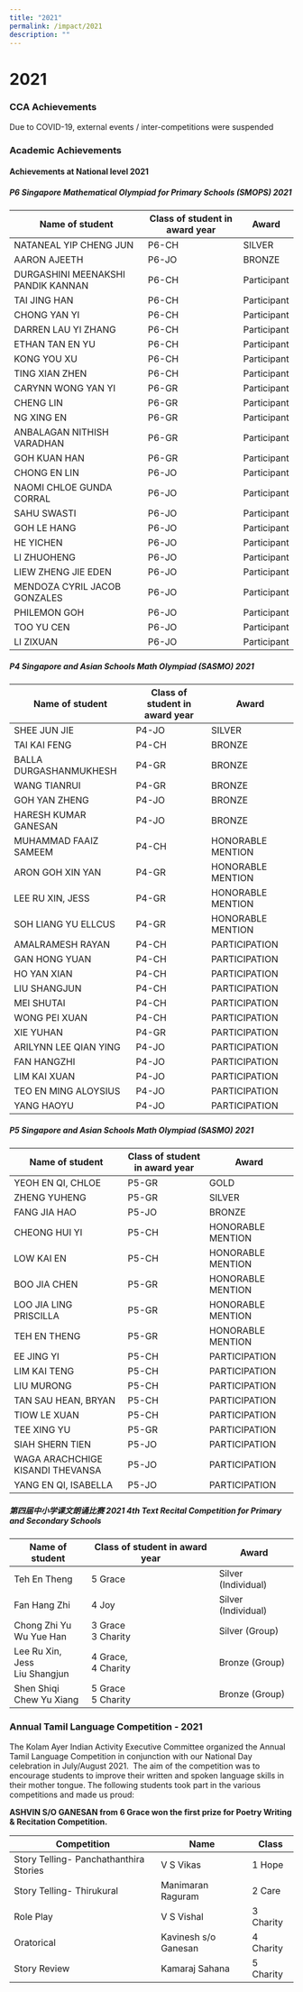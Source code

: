 ```yaml
---
title: "2021"
permalink: /impact/2021
description: ""
---
```

# **2021**

### CCA Achievements

Due to COVID-19, external events / inter-competitions were suspended

### Academic Achievements

#### **Achievements at National level 2021**

##### P6 Singapore Mathematical Olympiad for Primary Schools (SMOPS) 2021

| Name of student 	| Class of student in award year 	| Award 	|
|---	|---	|---	|
| NATANEAL YIP CHENG JUN 	| P6-CH 	| SILVER 	|
| AARON AJEETH 	| P6-JO 	| BRONZE 	|
| DURGASHINI MEENAKSHI PANDIK KANNAN 	| P6-CH 	| Participant 	|
| TAI JING HAN 	| P6-CH 	| Participant 	|
| CHONG YAN YI 	| P6-CH 	| Participant 	|
| DARREN LAU YI ZHANG 	| P6-CH 	| Participant 	|
| ETHAN TAN EN YU 	| P6-CH 	| Participant 	|
| KONG YOU XU 	| P6-CH 	| Participant 	|
| TING XIAN ZHEN 	| P6-CH 	| Participant 	|
| CARYNN WONG YAN YI 	| P6-GR 	| Participant 	|
| CHENG LIN 	| P6-GR 	| Participant 	|
| NG XING EN 	| P6-GR 	| Participant 	|
| ANBALAGAN NITHISH VARADHAN 	| P6-GR 	| Participant 	|
| GOH KUAN HAN 	| P6-GR 	| Participant 	|
| CHONG EN LIN 	| P6-JO 	| Participant 	|
| NAOMI CHLOE GUNDA CORRAL 	| P6-JO 	| Participant 	|
| SAHU SWASTI 	| P6-JO 	| Participant 	|
| GOH LE HANG 	| P6-JO 	| Participant 	|
| HE YICHEN 	| P6-JO 	| Participant 	|
| LI ZHUOHENG 	| P6-JO 	| Participant 	|
| LIEW ZHENG JIE EDEN 	| P6-JO 	| Participant 	|
| MENDOZA CYRIL JACOB GONZALES 	| P6-JO 	| Participant 	|
| PHILEMON GOH 	| P6-JO 	| Participant 	|
| TOO YU CEN 	| P6-JO 	| Participant 	|
| LI ZIXUAN 	| P6-JO 	| Participant 	|

##### P4 Singapore and Asian Schools Math Olympiad (SASMO) 2021

| Name of student 	| Class of student in award year 	| Award 	|
|---	|---	|---	|
| SHEE JUN JIE 	| P4-JO 	| SILVER 	|
| TAI KAI FENG 	| P4-CH 	| BRONZE 	|
| BALLA DURGASHANMUKHESH 	| P4-GR 	| BRONZE 	|
| WANG TIANRUI 	| P4-GR 	| BRONZE 	|
| GOH YAN ZHENG 	| P4-JO 	| BRONZE 	|
| HARESH KUMAR GANESAN 	| P4-JO 	| BRONZE 	|
| MUHAMMAD FAAIZ SAMEEM 	| P4-CH 	| HONORABLE MENTION 	|
| ARON GOH XIN YAN 	| P4-GR 	| HONORABLE MENTION 	|
| LEE RU XIN, JESS 	| P4-GR 	| HONORABLE MENTION 	|
| SOH LIANG YU ELLCUS 	| P4-GR 	| HONORABLE MENTION 	|
| AMALRAMESH RAYAN 	| P4-CH 	| PARTICIPATION 	|
| GAN HONG YUAN 	| P4-CH 	| PARTICIPATION 	|
| HO YAN XIAN 	| P4-CH 	| PARTICIPATION 	|
| LIU SHANGJUN 	| P4-CH 	| PARTICIPATION 	|
| MEI SHUTAI 	| P4-CH 	| PARTICIPATION 	|
| WONG PEI XUAN 	| P4-CH 	| PARTICIPATION 	|
| XIE YUHAN 	| P4-GR 	| PARTICIPATION 	|
| ARILYNN LEE QIAN YING 	| P4-JO 	| PARTICIPATION 	|
| FAN HANGZHI 	| P4-JO 	| PARTICIPATION 	|
| LIM KAI XUAN 	| P4-JO 	| PARTICIPATION 	|
| TEO EN MING ALOYSIUS 	| P4-JO 	| PARTICIPATION 	|
| YANG HAOYU 	| P4-JO 	| PARTICIPATION 	|

##### P5 Singapore and Asian Schools Math Olympiad (SASMO) 2021


| Name of student 	| Class of student in award year 	| Award 	|
|---	|---	|---	|
| YEOH EN QI, CHLOE 	| P5-GR 	| GOLD 	|
| ZHENG YUHENG 	| P5-GR 	| SILVER 	|
| FANG JIA HAO 	| P5-JO 	| BRONZE 	|
| CHEONG HUI YI 	| P5-CH 	| HONORABLE MENTION 	|
| LOW KAI EN 	| P5-CH 	| HONORABLE MENTION 	|
| BOO JIA CHEN 	| P5-GR 	| HONORABLE MENTION 	|
| LOO JIA LING PRISCILLA 	| P5-GR 	| HONORABLE MENTION 	|
| TEH EN THENG 	| P5-GR 	| HONORABLE MENTION 	|
| EE JING YI 	| P5-CH 	| PARTICIPATION 	|
| LIM KAI TENG 	| P5-CH 	| PARTICIPATION 	|
| LIU MURONG 	| P5-CH 	| PARTICIPATION 	|
| TAN SAU HEAN, BRYAN 	| P5-CH 	| PARTICIPATION 	|
| TIOW LE XUAN 	| P5-CH 	| PARTICIPATION 	|
| TEE XING YU 	| P5-GR 	| PARTICIPATION 	|
| SIAH SHERN TIEN 	| P5-JO 	| PARTICIPATION 	|
| WAGA ARACHCHIGE KISANDI THEVANSA 	| P5-JO 	| PARTICIPATION 	|
| YANG EN QI, ISABELLA 	| P5-JO 	| PARTICIPATION 	|


##### 第四届中小学课文朗诵比赛 2021 **4th Text Recital Competition for Primary and Secondary Schools**


| Name of student 	| Class of student in award year 	| Award 	|
|---	|---	|---	|
| Teh En Theng 	| 5 Grace 	| Silver (Individual) 	|
| Fan Hang Zhi 	| 4 Joy 	| Silver (Individual) 	|
| Chong Zhi Yu<br>Wu Yue Han 	| 3 Grace<br>3 Charity 	| Silver (Group) 	|
| Lee Ru Xin, Jess<br>Liu Shangjun 	| 4 Grace,<br>4 Charity 	| Bronze (Group) 	|
| Shen Shiqi<br>Chew Yu Xiang 	| 5 Grace<br>5 Charity 	| Bronze (Group) 	|


### Annual Tamil Language Competition - 2021

The Kolam Ayer Indian Activity Executive Committee organized the Annual Tamil Language Competition in conjunction with our National Day celebration in July/August 2021.  The aim of the competition was to encourage students to improve their written and spoken language skills in their mother tongue. The following students took part in the various competitions and made us proud:

**ASHVIN S/O GANESAN from 6 Grace won the first prize for Poetry Writing & Recitation Competition.**

| Competition 	| Name 	| Class 	|
|---	|---	|---	|
| Story Telling- Panchathanthira Stories 	| V S Vikas 	| 1 Hope 	|
| Story Telling- Thirukural 	| Manimaran Raguram 	| 2 Care 	|
| Role Play 	| V S Vishal 	| 3 Charity 	|
| Oratorical 	| Kavinesh s/o Ganesan 	| 4 Charity 	|
| Story Review 	| Kamaraj Sahana 	| 5 Charity 	|